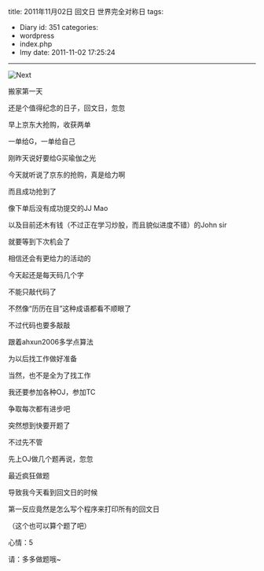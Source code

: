 title: 2011年11月02日 回文日 世界完全对称日
tags:
  - Diary
id: 351
categories:
  - wordpress
  - index.php
  - lmy
date: 2011-11-02 17:25:24
---

![](http://localhostr.com/file/wEv8CpS/Next.jpg "Next")

搬家第一天

还是个值得纪念的日子，回文日，忽忽

早上京东大抢购，收获两单

一单给G，一单给自己

<!--more-->

刚昨天说好要给G买瑜伽之光

今天就听说了京东的抢购，真是给力啊

而且成功抢到了

像下单后没有成功提交的JJ Mao

以及目前还木有钱（不过正在学习炒股，而且貌似进度不错）的John sir

就要等到下次机会了

相信还会有更给力的活动的

今天起还是每天码几个字

不能只敲代码了

不然像“历历在目”这种成语都看不顺眼了

不过代码也要多敲敲

跟着ahxun2006多学点算法

为以后找工作做好准备

当然，也不是全为了找工作

我还要参加各种OJ，参加TC

争取每次都有进步吧

突然想到快要开题了

不过先不管

先上OJ做几个题再说，忽忽

最近疯狂做题

导致我今天看到回文日的时候

第一反应竟然是怎么写个程序来打印所有的回文日

（这个也可以算个题了吧）

心情：5

请：多多做题哦~